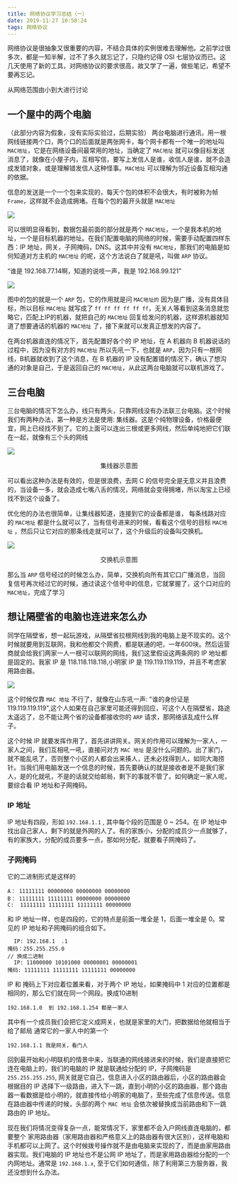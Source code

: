 ```yaml
---
title: 网络协议学习总结（一）
date: 2019-11-27 10:58:24
tags: 网络协议
---
```


网络协议是很抽象又很重要的内容，不结合具体的实例很难去理解他。之前学过很多次，都是一知半解，过不了多久就忘记了，只隐约记得 OSI 七层协议而已。这几天使用了新的工具，对网络协议的要求很高，故又学了一遍，做些笔记，希望不要再忘记。

<!-- more -->

从网络范围由小到大进行讨论          

## 一个屋中的两个电脑
（此部分内容为假象，没有实际实验过，后期实验）
两台电脑进行通讯，用一根网线链接两个口，两个口的后面就是两张网卡，每个网卡都有一个唯一的地址叫 `MAC地址`，它是在网络设备间最常用的地址，当确定了 `MAC地址` 就可以像目标发送消息了，就像在小屋子内，互相写信，要写上发信人是谁，收信人是谁，就不会造成发错对象，或是理解错发信人这种怪事。`MAC地址` 可以理解为邻近设备互相沟通的依据。

信息的发送是一个一个包来实现的，每天个包的体积不会很大，有时被称为帧 `Frame`，这样就不会造成拥堵。在每个包的最开头就是 `MAC地址`

![](https://static.tt12t.com/frame_sample_for_mac.png)

可以很明显得看到，数据包最前面的部分就是两个 `MAC地址`，一个是我本机的地址，一个是目标机器的地址。在我们配置电脑的网络的时候，需要手动配置四样东西：IP 地址，网关，子网掩码，DNS。这其中并没有 `MAC地址`，那我们的电脑是如何知道对方主机的 `MAC地址` 的呢，这个方法说白了就是吼，叫做 `ARP` 协议。

“谁是 192.168.77.14啊，知道的说吱一声，我是 192.168.99.121”

![](https://static.tt12t.com/zhidao_mac_quan_kao_hong.png)

图中的包的就是一个 `ARP` 包，它的作用就是问 `MAC地址的` 因为是广播，没有具体目标，所以目标 `MAC地址` 就写成了 `ff ff ff ff ff ff`，无关人等看到这条消息就忽略它，匹配上IP的机器，就把自己的 `MAC地址` 回复给发问的机器，这样源机器就知道了想要通话的机器的 `MAC地址` 了，接下来就可以发真正想发的内容了。

在两台机器直连的情况下，首先配置好各个的 IP 地址，在 A 机器向 B 机器说话的过程中，因为没有对方的 `MAC地址` 所以先吼一下，也就是 `ARP`，因为只有一根网线，B机器就收到了这个消息，在 B 机器的 IP 没有配置错的情况下，确认了想沟通的对象是自己，于是返回自己的 `MAC地址`，从此这两台电脑就可以联机游戏了。

## 三台电脑
三台电脑的情况下怎么办，线只有两头，只靠网线没有办法联三台电脑。这个时候我们有两种办法，第一种是方法是使用: 集线器。这是个纯物理设备，价格最便宜，网上已经找不到了。它的上面可以连出三根或更多网线，然后单纯地把它们联在一起，就像有三个头的网线

![](https://static.tt12t.com/hub_web_function_thero.png) 
<center>集线器示意图</center>

可以看出这种办法是有效的，但是很浪费，去网 C 的信号完全是无意义并且浪费的，当设备一多，就会造成七嘴八舌的情况，网络就会变得拥堵，所以淘宝上已经找不到这个设备了。

优化他的办法也很简单，让集线器知道，连接到它的设备都是谁， 每条线路对应的 `MAC地址` 都是什么就可以了，当有信号进来的时候，看看这个信号的目标 `MAC地址` ，然后只让它对应的那条线走就可以了，这个升级后的设备叫交换机。

![](https://static.tt12t.com/switch_function_theres.png)
<center>交换机示意图</center>

那么当 `ARP` 信号经过的时候怎么办，简单，交换机向所有其它口广播消息，当回复信号再次经过它的时候，通过读这个信号中的信息，它就掌握了，这个口对应的 `MAC地址`，完成了学习

## 想让隔壁省的电脑也连进来怎么办

同学在隔壁省，想一起玩游戏，从隔壁省拉根网线到我的电脑上是不现实的。这个时候就要用到互联网，我和他都交个网费，都是联通的吧，一年600块。然后运营商就会给我们两家一人一根可以联网的网线，我们这里假设这两条网的 IP 地址都是固定的。我家 IP 是 118.118.118.118,小明家 IP 是 119.119.119.119，并且不考虑家用路由器。

![](https://static.tt12t.com/jiandan_luyou_qingkuang.png)

这个时候仅靠 `MAC 地址` 不行了，就像在山东吼一声: "谁的身份证是 119.119.119.119",这个人如果在自己家里可能还得到回应，可这个人在隔壁省，路途太遥远了，总不能让两个省的设备都接收你的 `ARP` 请求，那网络该乱成什么样子。

这个时候 IP 就要发挥作用了，首先讲讲网关。网关的作用可以理解为一家人，一家人之间，我们互相吼一吼，直接问对方 `MAC 地址` 是没什么问题的。出了家门，就不能乱吼了，否则整个小区的人都会出来揍人，还未必找得到人，如同大海捞针。当我们用电脑发送一个信息的时候，首先要确认的就是接收者是不是我们家人，是的化就吼，不是的话就交给邮局，剩下的事就不管了。如何确定一家人呢，要综合看 IP 地址和子网掩码。

### IP 地址
IP 地址有四段，形如 `192.168.1.1` , 其中每个段的范围是 0 ~ 254。在 IP 地址中找出自己家人，剩下的就是外网的人了。有的家族小，分配的成员少一点就够了，有的家族大，分配的成员要多一点，那如何分配，就要看子网掩码了。

### 子网掩码
它的二进制形式是这样的
```
A： 11111111 00000000 00000000 00000000
B： 11111111 11111111 00000000 00000000	
C:  11111111 11111111 11111111 00000000
```
和 IP 地址一样，也是四段的，它的特点是前面一堆全是 1，后面一堆全是 0。常见的 IP 地址和子网掩码的组合如下。
```
  IP: 192.168.1  .1
掩码：255.255.255.0
// 换成二进制
  IP: 11000000 10101000 00000001 00000001
掩码: 11111111 11111111 11111111 00000000
```
IP 和 掩码上下对应着位置来看，对于两个 IP 地址，如果掩码中 1 对应的位置都是相同的，那么它们就在同一个网段。换成10进制
```
192.168.1.0  到 192.168.1.254 都是一家人
```
其中有一个成员我们会把它定义成网关，也就是家里的大门，把数据给他就相当于给了邮局
通常它的一家人中的第一个
```
192.168.1.1 我是网关，看门人
```

回到最开始和小明联机的情景中来，当联通的网线接进来的时候，我们是直接把它连在电脑上的，我们的电脑的 IP 就是联通给分配的 IP，子网掩码是 `255.255.255.255`, 网关就是它自己，信息进入小区的路由器后，小区的路由器会根据目的 IP 选择下一级路由，进入下一跳，直到小明的小区的路由器，那个路由器一看数据是给小明的，就直接传给小明家的电脑了，至些完成了信息传送。信息在路由器中传递的时候，头部的两个 `MAC 地址` 会依次被替换成当前路由和下一跳路由的 IP 地址。

现在我们将情况变得复杂一点，能常情况下，家里都不会入户网线直连电脑的，都要整个 
家用路由器（家用路由器和严格意义上的路由器有很大区别），这样电脑和手机都可以上网了。这个时候拨号操作就不是由电脑来实现的了，而是由家用路由器实现。我们电脑的 IP 地址也不是公网 IP 地址了，而是家用路由器给分配的一个内网地址。通常是 `192.168.1.x`, 至于它们如何通信，除了利用第三方服务器，我还没想到什么办法。